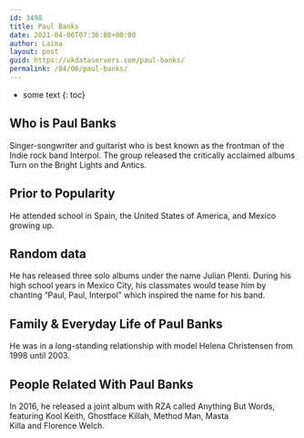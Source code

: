 ```yaml
---
id: 3498
title: Paul Banks
date: 2021-04-06T07:36:08+00:00
author: Laima
layout: post
guid: https://ukdataservers.com/paul-banks/
permalink: /04/06/paul-banks/
---
```


* some text
{: toc}


## Who is Paul Banks
                  
                  
                  
Singer-songwriter and guitarist who is best known as the frontman of the Indie rock band Interpol. The group released the critically acclaimed albums Turn on the Bright Lights and Antics.
                  
              
            
              
            
                
                
                
## Prior to Popularity
                  
                  
                  
He attended school in Spain, the United States of America, and Mexico growing up.
                  
              
            
              
            
                
                
                
## Random data
                  
                  
                  
He has released three solo albums under the name Julian Plenti. During his high school years in Mexico City, his classmates would tease him by chanting &#8220;Paul, Paul, Interpol&#8221; which inspired the name for his band. 
                  
              
            
              
            
                
                
                
## Family & Everyday Life of Paul Banks
                  
                  
                  
He was in a long-standing relationship with model Helena Christensen from 1998 until 2003.
                  
              
            
              
            
                
                
                
## People Related With Paul Banks
                  
                  
                  
In 2016, he released a joint album with RZA called Anything But Words, featuring Kool Keith, Ghostface Killah, Method Man, Masta Killa and Florence Welch. 
                  
              
            
              
            
                
              
            
              
              
            
            
              
            
          
          
          